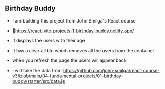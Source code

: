 ## Birthday Buddy

- I am building this project from John Smilga's React course
- 🔗https://react-vite-projects-1-birthday-buddy.netlify.app/

- It displays the users with their age
- It has a clear all btn which removes all the users from the container
- when you refresh the page the users will appear back

- I will take the data from https://github.com/john-smilga/react-course-v3/blob/main/04-fundamental-projects/01-birthday-buddy/starter/src/data.js
